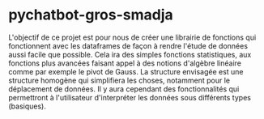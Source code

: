 # pychatbot-gros-smadja

L'objectif de ce projet est pour nous de créer une librairie de fonctions qui fonctionnent avec les dataframes de façon à rendre l'étude de données aussi facile que possible. Cela ira des simples fonctions statistiques, aux fonctions plus avancées faisant appel à des notions d'algèbre linéaire comme par exemple le pivot de Gauss.
La structure envisagée est une structure homogène qui simplifiera les choses, notamment pour le déplacement de données. Il y aura cependant des fonctionnalités qui permettront à l'utilisateur d'interpréter les données sous différents types (basiques).
